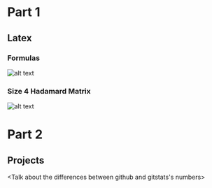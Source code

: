 # Part 1
## Latex
### Formulas
![alt text](https://i.gyazo.com/4d4038b66d96699dae85432fe1e3246c.png)
### Size 4 Hadamard Matrix
![alt text](https://i.gyazo.com/9cfa1c906618d6472686203cd1c0e71f.png)

# Part 2

## Projects

<Talk about the differences between github and gitstats's numbers>
